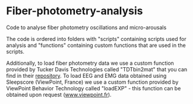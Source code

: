 # Fiber-photometry-analysis
Code to analyse fiber photometry oscillations and micro-arousals 


The code is ordered into folders with "scripts" containing scripts used for analysis and "functions" containing custom functions that are used in the scripts.

Additionally, to load fiber photometry data we use a custom function provided by Tucker Davis Technologies called "TDTbin2mat" that you can find in their [repository](https://github.com/tdtneuro/TDTMatlabSDK/). To load EEG and EMG data obtained using Sleepscore (ViewPoint, France) we use a custom function provided by ViewPoint Behavior Technology called "loadEXP" - this function can be obtained upon request (www.viewpoint.fr).
